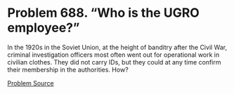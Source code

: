 # Problem 688. “Who is the UGRO employee?”

In the 1920s in the Soviet Union, at the height of banditry after the Civil War, criminal investigation officers most often went out for operational work in civilian clothes. They did not carry IDs, but they could at any time confirm their membership in the authorities. How?

[Problem Source](https://www.trizland.ru/tasks/5317/)